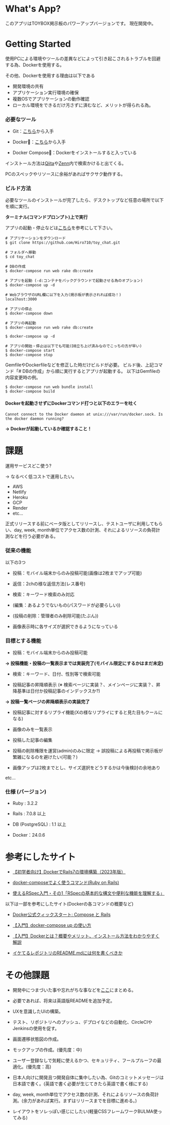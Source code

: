 # What's App?

このアプリはTOYBOX掲示板のパワーアップバージョンです。
現在開発中。

# Getting Started

使用PCによる環境やツールの差異などによって引き起こされるトラブルを回避する為、Dockerを使用する。

その他、Dockerを使用する理由は以下である

- 開発環境の共有
- アプリケーション実行環境の確保
- 複数OSでアプリケーションの動作確認
- ローカル環境をできるだけ汚さずに済むなど、メリットが得られる為。

### 必要なツール

- Git：[こちら](https://git-scm.com/)から入手

- Docker🐳：[こちら](https://www.docker.com/)から入手

- Docker Compose🐙：Dockerをインストールすると入っている

インストール方法は[Qiita](https://qiita.com/)や[Zenn](https://zenn.dev/)内で検索かけると出てくる。

PCのスペックやリソースに余裕があればサクサク動作する。

### ビルド方法

必要なツールのインストールが完了したら、デスクトップなど任意の場所で以下を順に実行。

**ターミナル(コマンドプロンプト)上で実行**

アプリの起動・停止などは[こちら](https://docs.docker.jp/compose/rails.html)を参考にして下さい。

```
# アプリケーションをダウンロード
$ git clone https://github.com/Hiro710/toy_chat.git

# フォルダへ移動
$ cd toy_chat

# DBの作成
$ docker-compose run web rake db:create

# アプリを起動 (-d:コンテナをバックグラウンドで起動させる為のオプション)
$ docker-compose up -d

# WebブラウザのURL欄に以下を入力(掲示板が表示されれば成功！)
localhost:3000

# アプリの停止
$ docker-compose down

# アプリの再起動
$ docker-compose run web rake db:create

$ docker-compose up -d

# アプリの開始・停止は以下でも可能(DB立ち上げ済みなのでこっちの方が早い)
$ docker-compose start
$ docker-compose stop
```

GemfileやDockerfileなどを修正した時だけビルドが必要。
ビルド後、上記コマンド「# DBの作成」から順に実行するとアプリが起動する。
以下はGemfileの内容変更時の例。

```
$ docker-compose run web bundle install
$ docker-compose build
```

#### Dockerを起動させずにDockerコマンド打つと以下のエラーを吐く

```
Cannot connect to the Docker daemon at unix:///var/run/docker.sock. Is the docker daemon running?
```
**→ Dockerが起動しているか確認すること！**

# 課題

運用サービスどこ使う?

→ なるべく低コストで運用したい。

- AWS
- Netlify
- Heroku
- GCP
- Render
- etc...

正式リリースする前にベータ版としてリリースし、テストユーザに利用してもらい、day, week, month単位でアクセス数の計測、それによるリソースの負荷計測などを行う必要がある。


### 従来の機能

以下の3つ

- 投稿：モバイル端末からのみ投稿可能(画像は2枚までアップ可能)

- 返信：2chの様な返信方法(レス番号)

- 検索：キーワード検索のみ対応

- (編集：あるようでないもの(パスワードが必要らしい))

- (投稿の削除：管理者のみ削除可能(たぶん))

- 画像表示時に各サイズが選択できるようになっている

### 目標とする機能

- 投稿：モバイル端末からのみ投稿可能

**→ 投稿機能・投稿の一覧表示までは実装完了(モバイル限定にするかはまだ未定)**

- 検索：キーワード、日付、性別等で検索可能

- 投稿記事の昇降順表示 (※ 検索ページに実装？、メインページに実装？、昇降基準は日付か投稿記事のインデックスか?)

**→ 投稿一覧ページの昇降順表示の実装完了**

- 投稿記事に対するリプライ機能(Xの様なリプライにすると見た目もクールになる)

- 画像のみを一覧表示

- 投稿した記事の編集

- 投稿の削除権限を運営(admin)のみに限定 → 誤投稿による再投稿で掲示板が繁雑になるのを避けたい(可能？)

- 画像アップは2枚までとし、サイズ選択をどうするかは今後検討の余地あり

 etc...

### 仕様 (バージョン)

* Ruby : 3.2.2

* Rails : 7.0.8 以上

* DB (PostgreSQL) : 1.1 以上

* Docker：24.0.6

# 参考にしたサイト

- [【初学者向け】DockerでRails7の環境構築（2023年版）](https://qiita.com/jibiking/items/fc7b0141af4b13a32ec3)

- [docker-composeでよく使うコマンド(Ruby on Rails)](https://qiita.com/LikeGeohotz/items/0e3cd9dfa67d7ff6ff96)


- [使えるRSpec入門・その1「RSpecの基本的な構文や便利な機能を理解する」](https://qiita.com/jnchito/items/42193d066bd61c740612)

以下は一部を参考にしたサイト(Dockerの各コマンドの概要など)

- [Docker公式クィックスタート: Compose と Rails](https://docs.docker.jp/compose/rails.html)

- [【入門】docker-compose up の使い方](https://www.kagoya.jp/howto/cloud/container/dockercomposeup/)

- [【入門】Dockerとは？概要やメリット、インストール方法をわかりやすく解説](https://www.kagoya.jp/howto/cloud/container/docker/)

- [イケてるレポジトリのREADME.mdには何を書くべきか](https://qiita.com/autotaker1984/items/bce70c8c67a8f6fb1b9d)

# その他課題

- 開発中につまづいた事や忘れがちな事などを[ここ](https://qiita.com/Hiro710/items/cd8c0c7fb1eae4a72ce5)にまとめる。

- 必要であれば、将来は英語版READMEを追加予定。

- UXを意識したUIの構築。

- テスト、リポジトリへのプッシュ、デプロイなどの自動化、CircleCIやJenkinsの使用を促す。

- 画面遷移状態図の作成。

- モックアップの作成。(優先度：中)

- ユーザー登録なしで気軽に使えるかつ、セキュリティ、フールプルーフの最適化。(優先度：高)

- 日本人向けに開発且つ開発自体に集中したい為、Gitのコミットメッセージは日本語で書く。(英語で書く必要が生じてきたら英語で書く様にする)

- day, week, month単位でアクセス数の計測、それによるリソースの負荷計測。(余力があれば実行。まずはリリースまでを目標に進める。)

- レイアウトをソレっぽい感じにしたい(軽量CSSフレームワークBULMA使ってみる)
